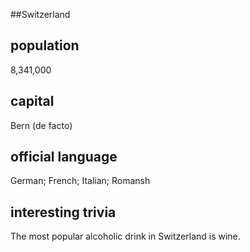 ##Switzerland
## population
8,341,000

## capital
Bern (de facto)
 
## official language
German; French; Italian; Romansh

## interesting trivia
The most popular alcoholic drink in Switzerland is wine.


